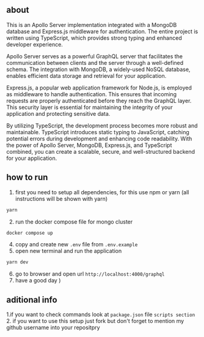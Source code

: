## about
This is an Apollo Server implementation integrated with a MongoDB database and Express.js middleware for authentication. The entire project is written using TypeScript, which provides strong typing and enhanced developer experience.

Apollo Server serves as a powerful GraphQL server that facilitates the communication between clients and the server through a well-defined schema. The integration with MongoDB, a widely-used NoSQL database, enables efficient data storage and retrieval for your application.

Express.js, a popular web application framework for Node.js, is employed as middleware to handle authentication. This ensures that incoming requests are properly authenticated before they reach the GraphQL layer. This security layer is essential for maintaining the integrity of your application and protecting sensitive data.

By utilizing TypeScript, the development process becomes more robust and maintainable. TypeScript introduces static typing to JavaScript, catching potential errors during development and enhancing code readability. With the power of Apollo Server, MongoDB, Express.js, and TypeScript combined, you can create a scalable, secure, and well-structured backend for your application.

## how to run 

1. first you need to setup all dependencies, for this use npm or yarn (all instructions will be shown with yarn)
```cmd
yarn
```
2. run the docker compose file for mongo cluster
```cmd
docker compose up
```
4. copy and create new `.env` file from `.env.example`
5. open new terminal and run the application 
```cmd
yarn dev
```
6. go to browser and open url `http://localhost:4000/graphql`
7. have a good day ) 

## aditional info 
1.if you want to check commands look at `package.json` file `scripts section`
2. if you want to use this setup just fork but don't forget to mention my github username into your repositpry 
